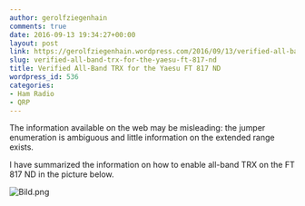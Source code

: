 ```yaml
---
author: gerolfziegenhain
comments: true
date: 2016-09-13 19:34:27+00:00
layout: post
link: https://gerolfziegenhain.wordpress.com/2016/09/13/verified-all-band-trx-for-the-yaesu-ft-817-nd/
slug: verified-all-band-trx-for-the-yaesu-ft-817-nd
title: Verified All-Band TRX for the Yaesu FT 817 ND
wordpress_id: 536
categories:
- Ham Radio
- QRP
---
```


The information available on the web may be misleading: the jumper enumeration is ambiguous and little information on the extended range exists.

I have summarized the information on how to enable all-band TRX on the FT 817 ND in the picture below.

![Bild.png](https://gerolfziegenhain.files.wordpress.com/2016/09/bild.png)
